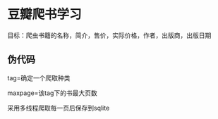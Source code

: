 # 豆瓣爬书学习

目标：爬虫书籍的名称，简介，售价，实际价格，作者，出版商，出版日期

## 伪代码

tag=确定一个爬取种类


maxpage=该tag下的书最大页数


采用多线程爬取每一页后保存到sqlite
